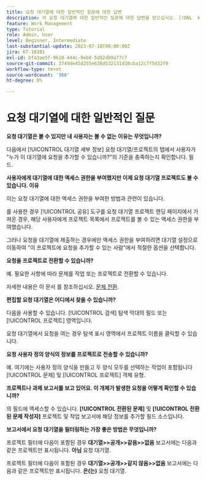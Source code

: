 ```yaml
---
title: 요청 대기열에 대한 일반적인 질문에 대한 답변
description: 의 요청 대기열에 대한 일반적인 질문에 대한 답변을 얻으십시오. [!DNL  Workfront].
feature: Work Management
type: Tutorial
role: Admin, User
level: Beginner, Intermediate
last-substantial-update: 2023-07-18T00:00:00Z
jira: KT-10101
exl-id: bfa3ae5f-9618-444c-9eb8-5d82db9a77c7
source-git-commit: 3749de45d255e638d532131d38cba12c7f5d32f0
workflow-type: tm+mt
source-wordcount: '368'
ht-degree: 0%

---
```


# 요청 대기열에 대한 일반적인 질문

**요청 대기열은 볼 수 있지만 내 사용자는 볼 수 없는 이유는 무엇입니까?**

다음에서 [!UICONTROL 대기열 세부 정보] 요청 대기열/프로젝트의 탭에서 사용자가 &quot;누가 이 대기열에 요청을 추가할 수 있습니까?&quot;의 기준을 충족하는지 확인합니다. 필드.

**사용자에게 대기열에 대한 액세스 권한을 부여했지만 이제 요청 대기열 프로젝트도 볼 수 있습니다. 이유**

이는 요청 대기열에 대한 액세스 권한을 부여한 방법과 관련이 있습니다.

를 사용한 경우 [!UICONTROL 공유] 도구를 요청 대기열 프로젝트 랜딩 페이지에서 가져온 경우, 해당 사용자에게 프로젝트 목록에서 프로젝트를 볼 수 있는 액세스 권한을 부여했습니다.

그러나 요청을 대기열에 제출하는 경우에만 액세스 권한을 부여하려면 대기열 설정으로 이동하여 &quot;이 프로젝트에 요청을 추가할 수 있는 사람&quot;에서 적절한 옵션을 선택합니다.

**요청을 프로젝트로 전환할 수 있습니까?**

예. 필요한 사항에 따라 문제를 작업 또는 프로젝트로 전환할 수 있습니다.

자세한 내용은 이 문서 를 참조하십시오. [문제 전환](https://experienceleague.adobe.com/docs/workfront/using/manage-work/issues/convert-issues/convert-issues-overview.html?lang=en).

**편집할 요청 대기열은 어디에서 찾을 수 있습니까?**

다음을 사용할 수 있습니다. [!UICONTROL 검색] 탐색 막대의 필드 또는 [!UICONTROL 프로젝트] 영역입니다.

요청 대기열에서 요청을 여는 경우 탐색 표시 영역에서 프로젝트 이름을 클릭할 수 있습니다.

**요청 사용자 정의 양식의 정보를 프로젝트로 전송할 수 있습니까?**

예. 여기에는 사용자 정의 양식을 만들고 두 양식 모두를 선택하는 작업이 포함됩니다 [!UICONTROL 문제] 및 [!UICONTROL 프로젝트] 객체 유형.

**프로젝트나 과제 보고서를 보고 있어요. 이 개체가 발생한 요청을 어떻게 확인할 수 있습니까?**

의 필드에 액세스할 수 있습니다. **[!UICONTROL 전환된 문제]** 및 **[!UICONTROL 전환된 문제 작성자]** 프로젝트 및 작업 보고서에 해당 정보를 추가할 필드 소스입니다.

**보고서에서 요청 대기열을 필터링하는 가장 좋은 방법은 무엇입니까?**

프로젝트 필터에 다음이 포함된 경우 **대기열>>공개>>같음>>없음** 보고서에는 다음과 같은 프로젝트만 표시됩니다. **아님** 요청 대기열.

프로젝트 필터에 다음이 포함된 경우 **대기열>>공개>>같지 않음>>없음** 보고서에는 다음과 같은 프로젝트만 표시됩니다. **은(는)** 요청 대기열.
